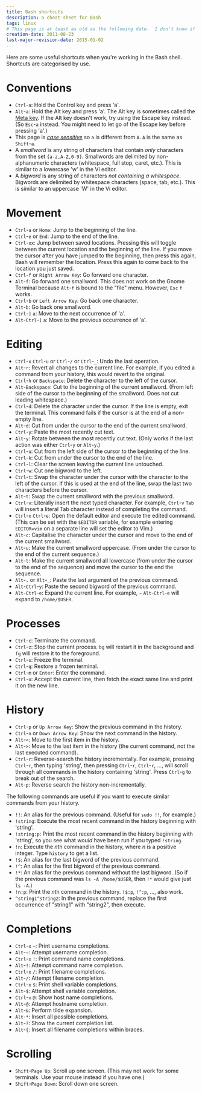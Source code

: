 ```yaml
---
title: Bash shortcuts
description: a cheat sheet for Bash
tags: linux
# This page is at least as old as the following date.  I don't know if I can find the original date on which I began this document.
creation-date: 2011-08-23
last-major-revision-date: 2015-01-02
...
```


Here are some useful shortcuts when you're working in the Bash shell.
Shortcuts are categorised by use.


# Conventions

-  `Ctrl`-`a`:
Hold the Control key and press 'a'.
-  `Alt`-`a`:
Hold the Alt key and press 'a'. The Alt key is sometimes called the [Meta key](http://en.wikipedia.org/wiki/Meta_key). If the Alt key doesn't work, try using the Escape key instead. (So `Esc`-`a` instead. You might need to let go of the Escape key before pressing 'a'.)
-  This page is [*case sensitive*](http://en.wikipedia.org/wiki/Case_sensitivity) so `a` is different from `A`.
`A` is the same as `Shift`-`a`.
- A *smallword* is any string of characters that contain *only* characters from the set `{a-z,A-Z,0-9}`.
Smallwords are delimited by non-alphanumeric characters (whitespace, full stop, caret, etc.).
This is similar to a lowercase 'w' in the Vi editor.
- A *bigword* is any string of characters *not containing a whitespace*.
Bigwords are delimited by whitespace characters (space, tab, etc.).
This is similar to an uppercase 'W' in the Vi editor.


# Movement

- `Ctrl`-`a` or `Home`:
Jump to the beginning of the line.
- `Ctrl`-`e` or `End`:
Jump to the end of the line.
- `Ctrl`-`xx`:
Jump between saved locations.
Pressing this will toggle between the current location and the beginning of the line. If you move the cursor after you have jumped to the beginning, then press this again, Bash will remember the location. Press this again to come back to the location you just saved.
- `Ctrl`-`f` or `Right Arrow Key`:
Go forward one character.
-  `Alt`-`f`:
Go forward one smallword. This does not work on the Gnome Terminal because `Alt`-`f` is bound to the "file" menu.
However, `Esc` `f` works.
-  `Ctrl`-`b` or `Left Arrow Key`:
Go back one character.
-  `Alt`-`b`:
Go back one smallword.
-  `Ctrl`-`]` `a`:
Move to the next occurrence of 'a'.
-  `Alt`-`Ctrl`-`]` `a`:
Move to the previous occurrence of 'a'.

# Editing

-  `Ctrl`-`x` `Ctrl`-`u` or `Ctrl`-`/` or `Ctrl`-`_`:
Undo the last operation.
-  `Alt`-`r`:
Revert all changes to the current line. For example, if you edited a command from your history, this would revert to the original.
-  `Ctrl`-`h` or `Backspace`:
Delete the character to the left of the cursor.
-  `Alt`-`Backspace`:
Cut to the beginning of the current smallword. (From left side of the cursor to the beginning of the smallword. Does not cut leading whitespace.)
-  `Ctrl`-`d`:
Delete the character under the cursor. If the line is empty, exit the terminal. This command fails if the cursor is at the end of a non-empty line.
-  `Alt`-`d`:
Cut from under the cursor to the end of the current smallword.
-  `Ctrl`-`y`:
Paste the most recently cut text.
-  `Alt`-`y`:
Rotate between the most recently cut text. (Only works if the last action was either `Ctrl`-`y` or `Alt`-`y`.)
-  `Ctrl`-`u`:
Cut from the left side of the cursor to the beginning of the line.
-  `Ctrl`-`k`:
Cut from under the cursor to the end of the line.
-  `Ctrl`-`l`:
Clear the screen leaving the current line untouched.
-  `Ctrl`-`w`:
Cut one bigword to the left.
-  `Ctrl`-`t`:
Swap the character under the cursor with the character to the left of the cursor. If this is used at the end of the line, swap the last two characters before the cursor.
-  `Alt`-`t`:
Swap the current smallword with the previous smallword.
-  `Ctrl`-`v`:
Literally insert the next typed character. For example, `Ctrl`-`v` `Tab` will insert a literal Tab character instead of completing the command.
-  `Ctrl`-`x` `Ctrl`-`e`:
Open the default editor and execute the edited command. (This can be set with the `$EDITOR` variable, for example entering `EDITOR=vim` on a separate line will set the editor to Vim.)
-  `Alt`-`c`:
Capitalise the character under the cursor and move to the end of the current smallword.
-  `Alt`-`u`:
Make the current smallword uppercase. (From under the cursor to the end of the current sequence.)
-  `Alt`-`l`:
Make the current smallword all lowercase (from under the cursor to the end of the sequence) and move the cursor to the end the sequence.
-  `Alt`-`.` or `Alt`-`_`:
Paste the last argument of the previous command.
-  `Alt`-`Ctrl`-`y`:
Paste the second bigword of the previous command.
-  `Alt`-`Ctrl`-`e`:
Expand the current line. For example, `~` `Alt`-`Ctrl`-`e` will expand to `/home/$USER`.

# Processes

-  `Ctrl`-`c`:
Terminate the command.
-  `Ctrl`-`z`:
Stop the current process. `bg` will restart it in the background and `fg` will restore it to the foreground.
-  `Ctrl`-`s`:
Freeze the terminal.
-  `Ctrl`-`q`:
Restore a frozen terminal.
-  `Ctrl`-`m` or `Enter`:
Enter the command.
-  `Ctrl`-`o`:
Accept the current line, then fetch the exact same line and print it on the new line.

# History

-  `Ctrl`-`p` or `Up Arrow Key`:
Show the previous command in the history.
-  `Ctrl`-`n` or `Down Arrow Key`:
Show the next command in the history.
-  `Alt`-`<`:
Move to the first item in the history.
-  `Alt`-`>`:
Move to the last item in the history (the current command, not the last executed command).
-  `Ctrl`-`r`:
Reverse-search the history incrementally.
For example, pressing `Ctrl`-`r`, then typing 'string', then pressing `Ctrl`-`r`, `Ctrl`-`r`, ..., will scroll through all commands in the history containing 'string'.
Press `Ctrl`-`g` to break out of the search.
-  `Alt`-`p`:
Reverse search the history non-incrementally.


The following commands are useful if you want to execute similar commands from your history.

- `!!`: An alias for the previous command. (Useful for `sudo !!`, for example.)
- `!string`: Execute the most recent command in the history beginning with 'string'.
- `!string:p`: Print the most recent command in the history beginning with 'string', so you see what *would* have been run if you typed `!string`.
- `!n`: Execute the *n*th command in the history, where *n* is a positive integer. Type `history` to get a list.
- `!$`: An alias for the last bigword of the previous command.
- `!^`: An alias for the first bigword of the previous command.
- `!*`: An alias for the previous command without the last bigword. (So if the previous command was `ls -A /home/$USER`, then `!*` would give just `ls -A`.)
- `!n:p`: Print the *n*th command in the history. `!$:p`, `!^:p`, ..., also work.
- `^string1^string2`: In the previous command, replace the first occurrence of "string1" with "string2", then execute.


# Completions

-  `Ctrl`-`x` `~`:
Print username completions.
-  `Alt`-`~`:
Attempt username completion.
-  `Ctrl`-`x` `!`:
Print command name completions.
-  `Alt`-`!`:
Attempt command name completion.
-  `Ctrl`-`x` `/`:
Print filename completions.
-  `Alt`-`/`:
Attempt filename completion.
-  `Ctrl`-`x` `$`:
Print shell variable completions.
-  `Alt`-`$`:
Attempt shell variable completion.
-  `Ctrl`-`x` `@`:
Show host name completions.
-  `Alt`-`@`:
Attempt hostname completion.
-  `Alt`-`&`:
Perform tilde expansion.
-  `Alt`-`*`:
Insert all possible completions.
-  `Alt`-`?`:
Show the current completion list.
-  `Alt`-`{`:
Insert all filename completions within braces.

# Scrolling

-  `Shift`-`Page Up`:
Scroll up one screen. (This may not work for some terminals. Use your mouse instead if you have one.)
-  `Shift`-`Page Down`:
Scroll down one screen.
